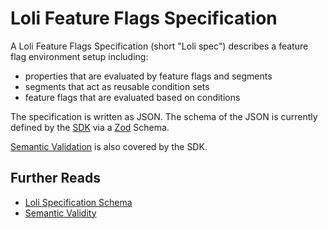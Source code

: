 # Loli Feature Flags Specification

A Loli Feature Flags Specification (short "Loli spec") describes a feature flag environment setup including:
- properties that are evaluated by feature flags and segments
- segments that act as reusable condition sets
- feature flags that are evaluated based on conditions

The specification is written as JSON. The schema of the JSON is currently defined by the
[SDK](../sdk/index.md) via a [Zod](https://github.com/colinhacks/zod) Schema.

[Semantic Validation](./semantic-validity.md) is also covered by the SDK.

## Further Reads

- [Loli Specification Schema](./schema/index.md)
- [Semantic Validity](./semantic-validity.md)
